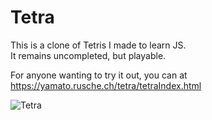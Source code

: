 # Tetra

This is a clone of Tetris I made to learn JS.  
It remains uncompleted, but playable.

For anyone wanting to try it out, you can at  
https://yamato.rusche.ch/tetra/tetraIndex.html

  
![Tetra](https://github.com/user-attachments/assets/ee99bc69-f88f-405c-bad8-5b03c6dd4473)
